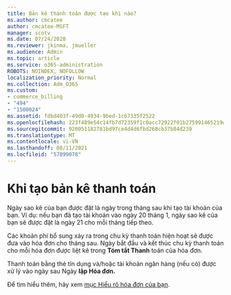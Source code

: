 ```yaml
---
title: Bản kê thanh toán được tạo khi nào?
ms.author: cmcatee
author: cmcatee-MSFT
manager: scotv
ms.date: 07/24/2020
ms.reviewer: jkinma, jmueller
ms.audience: Admin
ms.topic: article
ms.service: o365-administration
ROBOTS: NOINDEX, NOFOLLOW
localization_priority: Normal
ms.collection: Adm_O365
ms.custom:
- commerce_billing
- "494"
- "1500024"
ms.assetid: fdbd403f-49d0-4934-9bed-1c67335f2522
ms.openlocfilehash: 223f489e54c14fb7d72359f1c0acc72922f01b275991465219d52f592267d4ed
ms.sourcegitcommit: 920051182781bd97ce4d4d6fbd268cb37b84d239
ms.translationtype: MT
ms.contentlocale: vi-VN
ms.lasthandoff: 08/11/2021
ms.locfileid: "57899078"
---
```

# <a name="when-is-the-billing-statement-generated"></a>Khi tạo bản kê thanh toán

Ngày sao kê của bạn được đặt là ngày trong tháng sau khi tạo tài khoản của bạn. Ví dụ: nếu bạn đã tạo tài khoản vào ngày 20 tháng 1, ngày sao kê của bạn sẽ được đặt là ngày 21 cho mỗi tháng tiếp theo.

Các khoản phí bổ sung xảy ra trong chu kỳ thanh toán hiện hoạt sẽ được đưa vào hóa đơn cho tháng sau. Ngày bắt đầu và kết thúc chu kỳ thanh toán cho mỗi hóa đơn được liệt kê trong **Tóm tắt Thanh** toán của hóa đơn.

Thanh toán bằng thẻ tín dụng và/hoặc tài khoản ngân hàng (nếu có) được xử lý vào ngày sau Ngày **lập Hóa đơn.**
  
Để tìm hiểu thêm, hãy xem [mục Hiểu rõ hóa đơn của bạn](https://docs.microsoft.com/microsoft-365/commerce/billing-and-payments/understand-your-invoice2).